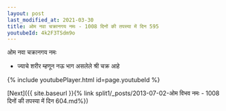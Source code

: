 ```yaml
---
layout: post
last_modified_at: 2021-03-30
title: ओम नवा चक्रानगय नमः - 1008 दिनों की तपस्या में दिन 595
youtubeId: 4k2F3TSdm9o
---
```

 
 
 ओम नवा चक्रानगय नमः  
 
 -  ज्याचे शरीर म्हणून नऊ भाग असलेले श्री चक्र आहे 
 
  
 
  
 
 
 
 
 
 


{% include youtubePlayer.html id=page.youtubeId %}
 
[Next]({{ site.baseurl }}{% link  split1/_posts/2013-07-02-ओम विभव नमः - 1008 दिनों की तपस्या में दिन 604.md%})
 
